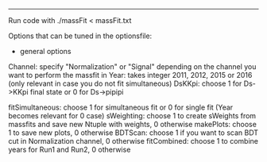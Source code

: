 ----------------------------------------------------

Run code with ./massFit < massFit.txt

Options that can be tuned in the optionsfile:

* general options

Channel: specify "Normalization" or "Signal" depending on the channel you want to perform the massfit in
Year: takes integer 2011, 2012, 2015 or 2016 (only relevant in case you do not fit simultaneous)
DsKKpi: choose 1 for Ds->KKpi final state or 0 for Ds->pipipi

fitSimultaneous: choose 1 for simultaneous fit or 0 for single fit (Year becomes relevant for 0 case)
sWeighting: choose 1 to create sWeights from massfits and save new Ntuple with weights, 0 otherwise
makePlots: choose 1 to save new plots, 0 otherwise
BDTScan: choose 1 if you want to scan BDT cut in Normalization channel, 0 otherwise 
fitCombined: choose 1 to combine years for Run1 and Run2, 0 otherwise 

 
